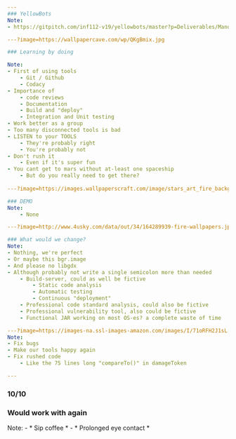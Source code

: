 ```yaml
---
### YellowBots
Note:
- https://gitpitch.com/inf112-v19/yellowbots/master?p=Deliverables/Mandatory5/Presentation/#/

---?image=https://wallpapercave.com/wp/QKgBmix.jpg

### Learning by doing

Note:
- First of using tools
    - Git / Github
    - Codacy
- Importance of 
    - code reviews
    - Documentation
    - Build and "deploy"
    - Integration and Unit testing
- Work better as a group
- Too many disconnected tools is bad
- LISTEN to your TOOLS
    - They're probably right
    - You're probably not
- Don't rush it
    - Even if it's super fun
- You cant get to mars without at-least one spaceship
    - But do you really need to get there? 
  
---?image=https://images.wallpaperscraft.com/image/stars_art_fire_background_116856_2560x1600.jpg

### DEMO
Note:
    - None

---?image=http://www.4usky.com/data/out/34/164289939-fire-wallpapers.jpg

### What would we change?
Note:
- Nothing, we're perfect
- Or maybe this bgr.image
- And please no libgdx
- Although probably not write a single semicolon more than needed
    - Build-server, could as well be fictive
        - Static code analysis
        - Automatic testing
        - Continuous "deployment"
    - Professional code standard analysis, could also be fictive
    - Professional vulnerability tool, also could be fictive
    - Functional JAR working on most OS-es? a complete waste of time

---?image=https://images-na.ssl-images-amazon.com/images/I/71oRFH2J1sL._SL1500_.jpg
Note:
- Fix bugs
- Make our tools happy again
- Fix rushed code
    - Like the 75 lines long "compareTo()" in damageToken

---
```


### 10/10
### Would work with again
Note:
    - * Sip coffee *
    - * Prolonged eye contact *